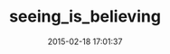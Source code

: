 ---
layout: post
title:  "seeing_is_believing"
repo:   "JoshCheek/seeing_is_believing"
date:   2015-02-18 17:01:37
gemurl: https://github.com/JoshCheek/seeing_is_believing
---